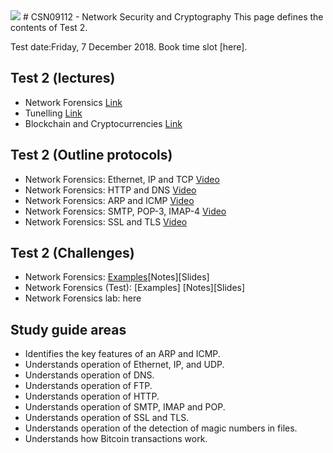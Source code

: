 <img src="https://github.com/billbuchanan/csn09112/blob/master/zadditional/top_csn09112.png"/>
# CSN09112 - Network Security and Cryptography</h1>
This page defines the contents of Test 2.

Test date:Friday, 7 December 2018. Book time slot [here].

## Test 2 (lectures)

* Network Forensics [Link](http://www.asecuritysite.com/subjects/chapter09)
* Tunelling [Link](https://www.asecuritysite.com/cryptobook/crypto07)
* Blockchain and Cryptocurrencies [Link](http://www.asecuritysite.com/cryptobook/crypto10)

## Test 2 (Outline protocols)

* Network Forensics: Ethernet, IP and TCP [Video](https://asecuritysite.com/information/videos?sortBy=video%3Awww.youtube.com%2Fembed%2FCGMtK4woT_I)
* Network Forensics: HTTP and DNS [Video](https://asecuritysite.com/information/videos?sortBy=video%3Awww.youtube.com%2Fembed%2FC1NCH3S8NAQ)
* Network Forensics: ARP and ICMP [Video](https://asecuritysite.com/information/videos?sortBy=video%3Awww.youtube.com%2Fembed%2FxVXa2jk7CxM)
* Network Forensics: SMTP, POP-3, IMAP-4 [Video](https://asecuritysite.com/information/videos?sortBy=video%3Awww.youtube.com%2Fembed%2F1L4lKRMTzFM)
* Network Forensics: SSL and TLS [Video](https://asecuritysite.com/information/videos?sortBy=video%3Awww.youtube.com%2Fembed%2FwhPgoZpsu6Y)

## Test 2 (Challenges)

* Network Forensics: [Examples](https://asecuritysite.com/forensics/pcap)[Notes][Slides]
* Network Forensics (Test): [Examples] [Notes][Slides]
* Network Forensics lab: here

## Study guide areas

* Identifies the key features of an ARP and ICMP.
* Understands operation of Ethernet, IP, and UDP.
* Understands operation of DNS.
* Understands operation of FTP.
* Understands operation of HTTP.
* Understands operation of SMTP, IMAP and POP.
* Understands operation of SSL and TLS.
* Understands operation of the detection of magic numbers in files.
* Understands how Bitcoin transactions work.

